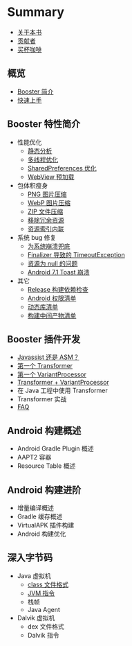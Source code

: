 # Summary

* [关于本书](./README.md)
* [贡献者](./contributors.md)
* [买杯咖啡](./donate.md)

## 概览

* [Booster 简介](./overview.md)
* [快速上手](./getting-started.md)

## Booster 特性简介

* 性能优化
  * [静态分析](./feature/performance/static-analysis.md)
  * [多线程优化](./feature/performance/multithreading-optimization.md)
  * [SharedPreferences 优化](./feature/performance/shared-preferences-optimization.md)
  * [WebView 预加载](./feature/performance/webview-preloading.md)
* 包体积瘦身
  * [PNG 图片压缩](./feature/shrink/png-compression.md)
  * [WebP 图片压缩](./feature/shrink/webp-compression.md)
  * [ZIP 文件压缩](./feature/shrink/zip-compression.md)
  * [移除冗余资源](./feature/shrink/res-deredundancy.md)
  * [资源索引内联](./feature/shrink/res-index-inline.md)
* 系统 bug 修复
  * [为系统崩溃兜底](./feature/bugfix/prevent-crash-from-system-bug.md)
  * [Finalizer 导致的 TimeoutException](./feature/bugfix/finalizer-timeout-exception.md)
  * [资源为 null 的问题](./feature/bugfix/null-resource-assets.md)
  * [Android 7.1 Toast 崩溃](./feature/bugfix/toast-crash-on-android-25.md)
* 其它
  * [Release 构建依赖检查](./feature/misc/dependencies-check-on-release-build.md)
  * [Android 权限清单](./feature/misc/android-permission-list.md)
  * [动态库清单](./feature/misc/shared-library-list.md)
  * [构建中间产物清单](./feature/misc/build-artifact-list.md)

## Booster 插件开发

* [Javassist 还是 ASM？](./developer/javassist-or-asm.md)
* [第一个 Transformer](./developer/first-class-transformer.md)
* [第一个 VariantProcessor](./developer/first-variant-processor.md)
* [Transformer + VariantProcessor](./developer/class-transformer-plus-variant-processor.md)
* 在 Java 工程中使用 Transformer
* Transformer 实战
* [FAQ](./developer/faq.md)

## Android 构建概述

* Android Gradle Plugin 概述
* AAPT2 容器
* Resource Table 概述

## Android 构建进阶

* 增量编译概述
* Gradle 缓存概述
* VirtualAPK 插件构建
* Android 构建优化

## 深入字节码

* Java 虚拟机
    * [class 文件格式](./jvm/class-file.md)
    * [JVM 指令](./jvm/instructions.md)
    * 栈帧
    * Java Agent
* Dalvik 虚拟机
    * dex 文件格式
    * Dalvik 指令

